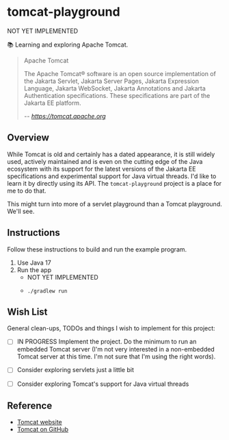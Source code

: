 # tomcat-playground

NOT YET IMPLEMENTED

📚 Learning and exploring Apache Tomcat.

> Apache Tomcat
>
> The Apache Tomcat® software is an open source implementation of the Jakarta Servlet, Jakarta Server Pages, Jakarta
> Expression Language, Jakarta WebSocket, Jakarta Annotations and Jakarta Authentication specifications. These
> specifications are part of the Jakarta EE platform.
>
> -- <cite>https://tomcat.apache.org</cite>


## Overview

While Tomcat is old and certainly has a dated appearance, it is still widely used, actively maintained and is even on
the cutting edge of the Java ecosystem with its support for the latest versions of the Jakarta EE specifications and
experimental support for Java virtual threads. I'd like to learn it by directly using its API. The `tomcat-playground`
project is a place for me to do that.

This might turn into more of a servlet playground than a Tomcat playground. We'll see.


## Instructions

Follow these instructions to build and run the example program.

1. Use Java 17
2. Run the app
    * NOT YET IMPLEMENTED
    * ```shell
      ./gradlew run
      ```


## Wish List

General clean-ups, TODOs and things I wish to implement for this project:

* [ ] IN PROGRESS Implement the project. Do the minimum to run an embedded Tomcat server (I'm not very interested in
  a non-embedded Tomcat server at this time. I'm not sure that I'm using the right words).
* [ ] Consider exploring servlets just a little bit
* [ ] Consider exploring Tomcat's support for Java virtual threads


## Reference

* [Tomcat website](https://tomcat.apache.org/)
* [Tomcat on GitHub](https://github.com/apache/tomcat)
